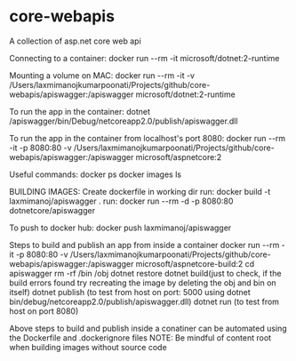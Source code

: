 # core-webapis
A collection of asp.net core web api


Connecting to a container: 
docker run --rm -it microsoft/dotnet:2-runtime

Mounting a volume on MAC:
docker run --rm -it -v /Users/laxmimanojkumarpoonati/Projects/github/core-webapis/apiswagger:/apiswagger microsoft/dotnet:2-runtime

To run the app in the container:
dotnet /apiswagger/bin/Debug/netcoreapp2.0/publish/apiswagger.dll

To run the app in the container from localhost's port 8080:
docker run --rm -it -p 8080:80 -v /Users/laxmimanojkumarpoonati/Projects/github/core-webapis/apiswagger:/apiswagger microsoft/aspnetcore:2

Useful commands:
docker ps
docker images ls

BUILDING IMAGES:
Create dockerfile in working dir
run: docker build -t laxmimanoj/apiswagger .
run: docker run --rm -d -p 8080:80 dotnetcore/apiswagger 

To push to docker hub:
docker push laxmimanoj/apiswagger

Steps to build and publish an app from inside a container
docker run --rm -it -p 8080:80 -v /Users/laxmimanojkumarpoonati/Projects/github/core-webapis/apiswagger:/apiswagger  microsoft/aspnetcore-build:2
cd apiswagger
rm -rf /bin /obj
dotnet restore
dotnet build(just to check, if the build errors found try recreating the image by deleting the obj and bin on itself)
dotnet publish (to test from host on port: 5000 using  dotnet bin/debug/netcoreapp2.0/publish/apiswagger.dll)
dotnet run (to test from host on port 8080)

Above steps to build and publish inside a conatiner can be automated using the Dockerfile and .dockerignore files
NOTE: Be mindful of content root when building images without source code







